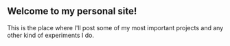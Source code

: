 ## Welcome to my personal site!

This is the place where I'll post some of my most important projects and any other kind of experiments I do.
